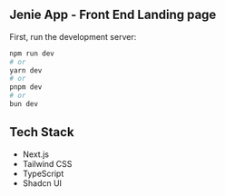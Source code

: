 ## Jenie App - Front End Landing page

First, run the development server:

```bash
npm run dev
# or
yarn dev
# or
pnpm dev
# or
bun dev
```
## Tech Stack

- Next.js
- Tailwind CSS
- TypeScript
- Shadcn UI